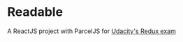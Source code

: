 # Readable

A ReactJS project with ParcelJS for [Udacity's Redux exam](https://github.com/udacity/reactnd-project-readable-starter)